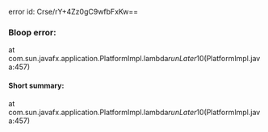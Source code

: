 error id: Crse/rY+4Zz0gC9wfbFxKw==
### Bloop error:

at com.sun.javafx.application.PlatformImpl.lambda$runLater$10(PlatformImpl.java:457)
#### Short summary: 

at com.sun.javafx.application.PlatformImpl.lambda$runLater$10(PlatformImpl.java:457)